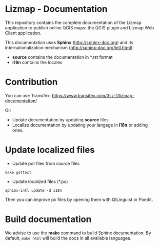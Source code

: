 Lizmap - Documentation
=======================

This repository contains the complete documentation of the Lizmap application to 
publish online QGIS maps: the QGIS plugin and Lizmap Web Client application.

This documentation uses **Sphinx** (http://sphinx-doc.org) and its 
internationalization mechanism (http://sphinx-doc.org/intl.html):
* **source** contains the documentation in \*.rst format
* **i18n** contains the locales

Contribution
=============

You can use Transifex: https://www.transifex.com/3liz-1/lizmap-documentation/

Or:
* Update documentation by updating **source** files
* Localize documentation by updating your langage in **i18n** or adding ones.

Update localized files
=======================

* Update pot files from source files

```
make gettext
```

* Update localized files (*.po)

```
sphinx-intl update -d i18n
```

Then you can improve po files by opening them with QtLinguist or Poedit.

Build documentation
===================

We advise to use the **make** command to build Sphinx documentation. By default,
`make html` will build the docs in all available languages.
